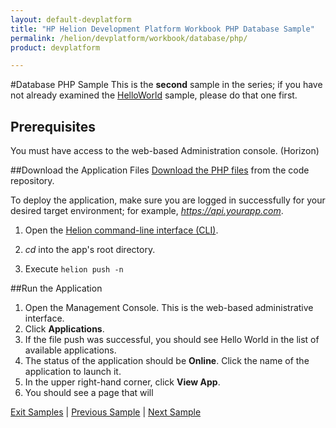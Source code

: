 ```yaml
---
layout: default-devplatform
title: "HP Helion Development Platform Workbook PHP Database Sample"
permalink: /helion/devplatform/workbook/database/php/
product: devplatform

---
```

#Database PHP Sample
This is the **second** sample in the series; if you have not already examined the [HelloWorld](/helion/devplatform/workbook/helloworld/php/) sample, please do that one first.
## Prerequisites
You must have access to the web-based Administration console. (Horizon)

##Download the Application Files
[Download the PHP files](https://gitlab.gozer.hpcloud.net/developer-experience/mysql-php/) from the code repository.

<!-- ###About the Application Files

##Build the Application

##Deploy the Application
-->
To deploy the application, make sure you are logged in successfully for your desired target environment; for example, *https://api.yourapp.com*.

1. Open the  [Helion command-line interface (CLI)](/als/v1/user/client/).

2. *cd* into the app's root directory.
3. Execute `helion push -n` 

##Run the Application

1. Open the Management Console. This is the web-based administrative interface.
2. Click **Applications**.
3. If the file push was successful, you should see Hello World in the list of available applications. 
4. The status of the application should be **Online**. Click the name of the application to launch it. 
5. In the upper right-hand corner, click **View App**.
6. You should see a page that will 


[Exit Samples](/helion/devplatform/) | [Previous Sample](/helion/devplatform/workbook/helloworld/php/) | [Next Sample](/helion/devplatform/workbook/messaging/php/)

